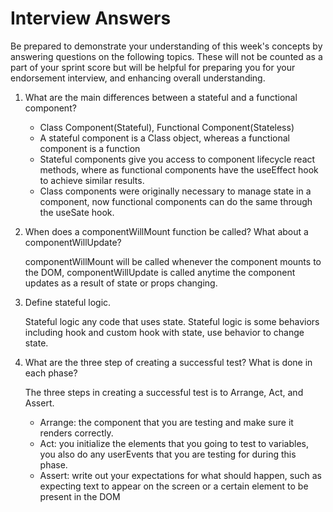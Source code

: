 # Interview Answers
Be prepared to demonstrate your understanding of this week's concepts by answering questions on the following topics. These will not be counted as a part of your sprint score but will be helpful for preparing you for your endorsement interview, and enhancing overall understanding.

1. What are the main differences between a stateful and a functional component?

    - Class Component(Stateful), Functional Component(Stateless)
    - A stateful component is a Class object, whereas a functional component is a function
    - Stateful components give you access to component lifecycle react methods, where as functional components have the useEffect hook to achieve similar results.
    - Class components were originally necessary to manage state in a component, now functional components can do the same through the useSate hook.


2. When does a componentWillMount function be called? What about a componentWillUpdate?

    componentWillMount will be called whenever the component mounts to the DOM, 
    componentWillUpdate is called anytime the component updates as a result of state or props changing.

3. Define stateful logic.

    Stateful logic  any code that uses state.
    Stateful logic is some behaviors including hook and custom hook with state, use behavior to change state.

4. What are the three step of creating a successful test? What is done in each phase?

    The three steps in creating a successful test is to Arrange, Act, and Assert.

    - Arrange: the component that you are testing and make sure it renders correctly.
    - Act: you initialize the elements that you going to test to variables, you also do any userEvents that you are testing for during this phase.
    - Assert: write out your expectations for what should happen, such as expecting text to appear on the screen or a certain element to be present in the DOM

